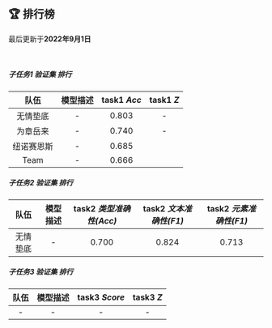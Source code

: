 
<br/>

## 🏆 排行榜

<p class="text-center">最后更新于<strong>2022年9月1日</strong></p>

<br/>

<!-- ##### 子任务1、2 验证集 综合排行

| 队伍 | 模型描述 | task1 *Acc* | task2 *Score* | task1 *Z* | task2 *Z* | Z<sub>*mean*</sub> |
| :--: | :--: | :--: | :--: | :--: | :--: | :--: |
| - | - | - | - | - | - | - | -->

##### 子任务1 验证集 排行

| 队伍 | 模型描述 | task1 *Acc* | task1 *Z* |
| :--: | :--: | :--: | :--: |
| 无情垫底 | - | 0.803 | - |
| 为章岳来 | - | 0.740 | - |
| 纽诺赛恩斯 | - | 0.685 |  |
| Team | - | 0.666 |  |

##### 子任务2 验证集 排行

| 队伍 | 模型描述 | task2 *类型准确性(Acc)* | task2 *文本准确性(F1)* | task2 *元素准确性(F1)* |
| :--: | :--: | :--: | :--: | :--: |
| 无情垫底 | - | 0.700 | 0.824 | 0.713 |

##### 子任务3 验证集 排行

| 队伍 | 模型描述 | task3 *Score* | task3 *Z* |
| :--: | :--: | :--: | :--: |
| - | - | - | - |
